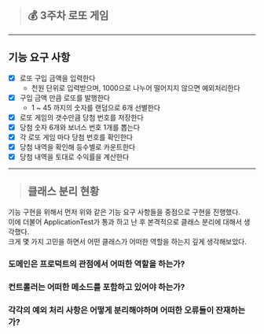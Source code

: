 > ## 💰 3주차 로또 게임

---
## 기능 요구 사항
-[x] 로또 구입 금액을 입력한다
  - 천원 단위로 입력받으며, 1000으로 나누어 떨어지지 않으면 예외처리한다
-[x] 구입 금액 만큼 로또를 발행한다
  - 1 ~ 45 까지의 숫자를 랜덤으로 6개 선별한다
-[x] 로또 게임의 갯수만큼 당첨 번호를 저장한다
-[x] 당첨 숫자 6개와 보너스 번호 1개를 뽑는다
-[x] 각 로또 게임 마다 당첨 번호를 확인한다
-[x] 당첨 내역을 확인해 등수별로 카운트한다
-[x] 당첨 내역을 토대로 수익률을 계산한다

---
> ## 클래스 분리 현황

기능 구현을 위해서 먼저 위와 같은 기능 요구 사항들을 중점으로 구현을 진행했다.  
이에 더불어 ApplicationTest가 통과 하고 난 후 본격적으로 클래스 분리에 대해서 생각했다.  
크게 몇 가지 고민을 하면서 어떤 클래스가 어떠한 역할을 하는지 깊게 생각해보았다.


### 도메인은 프로덕트의 관점에서 어떠한 역할을 하는가?
### 컨트롤러는 어떠한 메소드를 포함하고 있어야 하는가?
### 각각의 예외 처리 사항은 어떻게 분리해야하며 어떠한 오류들이 잔재하는가?